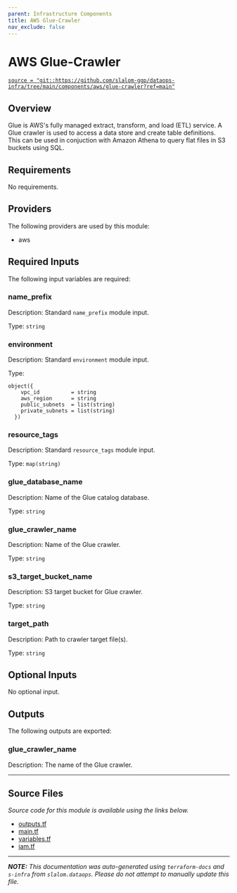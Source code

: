 ```yaml
---
parent: Infrastructure Components
title: AWS Glue-Crawler
nav_exclude: false
---
```

# AWS Glue-Crawler

[`source = "git::https://github.com/slalom-ggp/dataops-infra/tree/main/components/aws/glue-crawler?ref=main"`](https://github.com/slalom-ggp/dataops-infra/tree/main/components/aws/glue-crawler)

## Overview


Glue is AWS's fully managed extract, transform, and load (ETL) service.
A Glue crawler is used to access a data store and create table definitions.
This can be used in conjuction with Amazon Athena to query flat files in S3 buckets using SQL.

## Requirements

No requirements.

## Providers

The following providers are used by this module:

- aws

## Required Inputs

The following input variables are required:

### name\_prefix

Description: Standard `name_prefix` module input.

Type: `string`

### environment

Description: Standard `environment` module input.

Type:

```hcl
object({
    vpc_id          = string
    aws_region      = string
    public_subnets  = list(string)
    private_subnets = list(string)
  })
```

### resource\_tags

Description: Standard `resource_tags` module input.

Type: `map(string)`

### glue\_database\_name

Description: Name of the Glue catalog database.

Type: `string`

### glue\_crawler\_name

Description: Name of the Glue crawler.

Type: `string`

### s3\_target\_bucket\_name

Description: S3 target bucket for Glue crawler.

Type: `string`

### target\_path

Description: Path to crawler target file(s).

Type: `string`

## Optional Inputs

No optional input.

## Outputs

The following outputs are exported:

### glue\_crawler\_name

Description: The name of the Glue crawler.

---------------------

## Source Files

_Source code for this module is available using the links below._

* [outputs.tf](https://github.com/slalom-ggp/dataops-infra/tree/main//components/aws/glue-crawler/outputs.tf)
* [main.tf](https://github.com/slalom-ggp/dataops-infra/tree/main//components/aws/glue-crawler/main.tf)
* [variables.tf](https://github.com/slalom-ggp/dataops-infra/tree/main//components/aws/glue-crawler/variables.tf)
* [iam.tf](https://github.com/slalom-ggp/dataops-infra/tree/main//components/aws/glue-crawler/iam.tf)

---------------------

_**NOTE:** This documentation was auto-generated using
`terraform-docs` and `s-infra` from `slalom.dataops`.
Please do not attempt to manually update this file._
